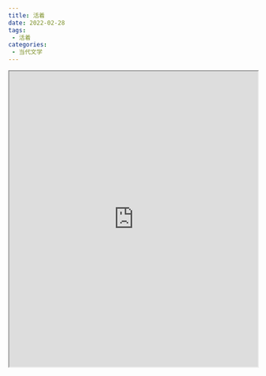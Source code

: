 ```yaml
---
title: 活着
date: 2022-02-28
tags:
 - 活着
categories:
 - 当代文学
---
```




<iframe src="http://localhost:8080/pdf/web/viewer.html?file=https://vkceyugu.cdn.bspapp.com/VKCEYUGU-e9075d72-0451-48df-afe1-d46932ae4554/0b4c2e22-cf8c-4de9-83b0-3e0d60073d49.pdf" width="100%" height="600px"></iframe>